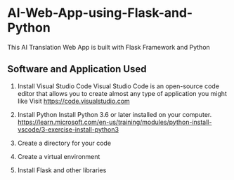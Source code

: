 # AI-Web-App-using-Flask-and-Python
This AI Translation Web App is built with Flask Framework and Python

## Software and Application Used
1. Install Visual Studio Code
Visual Studio Code is an open-source code editor that allows you to create almost any type of application you might like
Visit https://code.visualstudio.com

2. Install Python
 Install Python 3.6 or later installed on your computer.
 https://learn.microsoft.com/en-us/training/modules/python-install-vscode/3-exercise-install-python3

3. Create a directory for your code

4. Create a virtual environment

5. Install Flask and other libraries